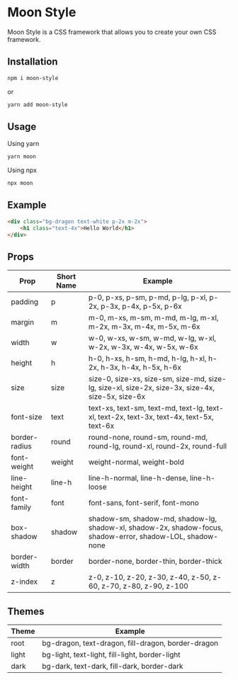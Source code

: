 <!-- 
root.ts
const root = {
  theme: "",
  changeTheme: (theme: string) => {
    root.theme && document.documentElement.classList.remove(root.theme);
    document.documentElement.classList.add(theme);
    root.theme = theme;
  },
};

export const changeTheme = (theme: string) => root.changeTheme(theme);
export const currentTheme = () => root.theme;


moon.ts
#!/usr/bin/env node
import { readFile } from "./owlFs.js";
import { Controller } from "./controller.js";
import { copyFileSync } from "fs";
const createMoon = async () => {
  const config = await readFile("./moon.config.json");
  await Controller.init(JSON.parse(config));
  await Controller.createStyles();
};
readFile("./moon.config.json")
  .then((res) => {
    createMoon();
  })
  .catch(async (err) => {
    await copyFileSync("node_modules/moon-style/dist/moon.config.default.json", "./moon.config.json");
    createMoon();
  });

utils.ts
// Themes
export const getThemes = (themes: { [key: string]: { [key: string]: string } }) => {
  const themeCalls = {};

  themes.root = {
    transparent: "transparent",
    current: "currentColor",
    none: "none",
    black: "#000000",
    white: "#ffffff",
    ...themes.root,
  };

  const themesEntries = Object.entries(themes);
  const _themes = themesEntries
    .map(([themeKey, themeValue]) => {
      const themeName = themeKey === "root" ? ":root" : `.${themeKey}`;
      return `${themeName} {--${Object.entries(themeValue)
        .map(([key, value]) => {
          themeCalls[key] = `${value}`;
          return `${key}:${value}`;
        })
        .join(";--")}}`;
    })
    .join("\n");

  const _themesValues = Object.entries(themeCalls)
    .map(([key, value]) => {
      return Object.entries(colorsKeys)
        .map(([cKey, cValue]) => {
          const className = `.${cKey}-${key} `;
          const classValue = `var(--${key})`;
          return `${className}{${cValue}:${classValue};}`;
        })
        .join(" ");
    })
    .join("\n");

  return `${_themes}\n\n${_themesValues}`;
};
const colorsKeys = {
  bg: "background-color",
  text: "color",
  fill: "fill",
  border: "border-color",
};

// Props
export const getPropsNames = (propName: string) => {
  return PropsByName[propName] ?? [{ name: (n) => `${n.replace("-", "")}`, css: (v) => `${propName}:${v}` }];
};

export const getDefaultName = (cssName: string) => {
  return (
    {
      padding: "p",
      margin: "m",
      width: "w",
      height: "h",
      color: "text",
      "background-color": "bg",
      "border-radius": "round",
      "border-width": "border",
      "border-color": "border",
      "box-shadow": "shadow",
      "font-size": "text",
      "line-height": "line-h",
      "letter-spacing": "spacing",
      "font-weight": "weight",
      "font-family": "font",
    }[cssName] ?? cssName
  );
};

const PropsByName = {
  padding: [
    { name: (n) => `${n.replace("-", "")}`, css: (v) => `padding:${v}` },
    { name: (n) => `${n}r`, css: (v) => `padding-right:${v}` },
    { name: (n) => `${n}l`, css: (v) => `padding-left:${v}` },
    { name: (n) => `${n}t`, css: (v) => `padding-top:${v}` },
    { name: (n) => `${n}b`, css: (v) => `padding-bottom:${v}` },
    { name: (n) => `${n}x`, css: (v) => `padding-inline:${v}` },
    { name: (n) => `${n}y`, css: (v) => `padding-block:${v}` },
  ],
  margin: [
    { name: (n) => `${n.replace("-", "")}`, css: (v) => `margin:${v}` },
    { name: (n) => `${n}r`, css: (v) => `margin-right:${v}` },
    { name: (n) => `${n}l`, css: (v) => `margin-left:${v}` },
    { name: (n) => `${n}t`, css: (v) => `margin-top:${v}` },
    { name: (n) => `${n}b`, css: (v) => `margin-bottom:${v}` },
    { name: (n) => `${n}x`, css: (v) => `margin-inline:${v}` },
    { name: (n) => `${n}y`, css: (v) => `margin-block:${v}` },
  ],
  width: [
    { name: (n) => n, css: (v) => `width:${v}` },
    { name: (n) => `min-${n}`, css: (v) => `min-width:${v}` },
    { name: (n) => `max-${n}`, css: (v) => `max-width:${v}` },
  ],
  height: [
    { name: (n) => n, css: (v) => `height:${v}` },
    { name: (n) => `min-${n}`, css: (v) => `min-height:${v}` },
    { name: (n) => `max-${n}`, css: (v) => `max-height:${v}` },
  ],
  size: [{ name: (n) => n, css: (v) => `height:${v};width:${v}` }],
  border: [
    { name: (n) => n.replace("-", ""), css: (v) => `border:${v}` },
    { name: (n) => `${n}-t`, css: (v) => `border-top:${v}` },
    { name: (n) => `${n}-r`, css: (v) => `border-right:${v}` },
    { name: (n) => `${n}-b`, css: (v) => `border-bottom:${v}` },
    { name: (n) => `${n}-l`, css: (v) => `border-left:${v}` },
    { name: (n) => `${n}-x`, css: (v) => `border-inline:${v}` },
    { name: (n) => `${n}-y`, css: (v) => `border-block:${v}` },
  ],
  "border-width": [
    { name: (n) => n.replace("-", ""), css: (v) => `border-width:${v}` },
    { name: (n) => `${n}-t`, css: (v) => `border-top-width:${v}` },
    { name: (n) => `${n}-r`, css: (v) => `border-right-width:${v}` },
    { name: (n) => `${n}-b`, css: (v) => `border-bottom-width:${v}` },
    { name: (n) => `${n}-l`, css: (v) => `border-left-width:${v}` },
    { name: (n) => `${n}-x`, css: (v) => `border-inline-width:${v}` },
    { name: (n) => `${n}-y`, css: (v) => `border-block-width:${v}` },
  ],
  "border-radius": [
    { name: (n) => n.replace("-", ""), css: (v) => `border-radius:${v}` },
    { name: (n) => `${n}-t`, css: (v) => `border-top-left-radius:${v};border-top-right-radius:${v}` },
    { name: (n) => `${n}-r`, css: (v) => `border-top-right-radius:${v};border-bottom-right-radius:${v}` },
    { name: (n) => `${n}-b`, css: (v) => `border-bottom-right-radius:${v};border-bottom-left-radius:${v}` },
    { name: (n) => `${n}-l`, css: (v) => `border-top-left-radius:${v};border-bottom-left-radius:${v}` },
    { name: (n) => `${n}-tl`, css: (v) => `border-top-left-radius:${v}` },
    { name: (n) => `${n}-tr`, css: (v) => `border-top-right-radius:${v}` },
    { name: (n) => `${n}-br`, css: (v) => `border-bottom-right-radius:${v}` },
    { name: (n) => `${n}-bl`, css: (v) => `border-bottom-left-radius:${v}` },
  ],
};

export const getStaticCss = () => `\n
.select-none {user-select:none;} .select-text {user-select:text;} .select-all {user-select:all;} .select-auto {user-select:auto;}
.fixed{position:fixed;} .absolute{position:absolute;} .relative{position:relative;} .sticky {position:-webkit-sticky;position:sticky;} .static{position:static;} .initial{position:initial;} .inherit{position:inherit;} .unset{position:unset;} 
.opacity-0{opacity:0;} .opacity-10{opacity:0.1;} .opacity-20{opacity:0.2;} .opacity-30{opacity:0.3;} .opacity-40{opacity:0.4;} .opacity-50{opacity:0.5;} .opacity-60{opacity:0.6;} .opacity-60{opacity:0.6;} .opacity-70{opacity:0.7;} .opacity-80{opacity:0.8;} .opacity-90{opacity:0.9;} .opacity-100{opacity:1;}
.overflow-auto{overflow:auto;}.overflow-scroll {overflow:scroll;}.overflow-hidden{overflow:hidden;}.overflow-visible{overflow:visible;}
.overflow-x-auto{overflow-x:auto;}.overflow-x-scroll {overflow-x:scroll;}.overflow-x-hidden{overflow-x:hidden;}.overflow-x-visible{overflow-x:visible;}
.overflow-y-auto{overflow-y:auto;}.overflow-y-scroll {overflow-y:scroll;}.overflow-y-hidden{overflow-y:hidden;}.overflow-y-visible{overflow-y:visible;}
.bg-transparent {background-color:transparent !important;} .bg-none {background-color:unset!important;} 
.text-transparent {color:transparent !important;} .text-none {color:unset!important;}
.fill-transparent {fill:transparent !important;} .fill-none {fill:unset!important;}
.m-auto {margin:auto;} .mt-auto {margin-top:auto;} .mb-auto {margin-bottom:auto;} .ml-auto {margin-left:auto;} .mr-auto {margin-right:auto;} .mx-auto {margin-left:auto; margin-right:auto;} .my-auto {margin-top:auto; margin-bottom:auto;}
.overflow-auto::-webkit-scrollbar {height:var(--scroller-size);width:var(--scroller-size)}
.overflow-auto::-webkit-scrollbar-thumb {border-radius:2px;background-color:var(--scroller-thumb);}
.overflow-auto::-webkit-scrollbar-track {background-color:var(--scroller-bg);border-radius:2px;}
.overflow-auto::-webkit-scrollbar-track {background-color:var(--scroller-bg);}
.hide-scroller::-webkit-scrollbar{display:none;}
.flex-grow {flex-grow:1;}
.flex,.row,.col,.wrap,.center{display:flex;}
.row,.row-center,.row-start,.row-end{flex-direction:row;}
.row-center,.center{align-items:center;}
.row-start{align-items:flex-start;}
.row-end{align-items:flex-end;}
.col,.col-center,.col-start,.col-end{flex-direction:column;}
.col-center,.center{justify-content:center;}
.col-start{justify-content:flex-start;}
.col-end{justify-content:flex-end;}
.wrap{ flex-wrap:wrap;}
.h-screen{height:100vh;}
.w-screen{width:100vw;}    
.w-fill{width:100%;} 
.h-fill{height:100%;}
.min-w-max{min-width:max-content;} 
.items-center {align-items:center;}
.items-start {align-items:flex-start;}
.items-end {align-items:flex-end;}
.justify-center {justify-content:center;}
.justify-start {justify-content:flex-start;}
.justify-end {justify-content:flex-end;}
.justify-between {justify-content:space-between;}
.justify-around {justify-content:space-around;}
.justify-evenly {justify-content:space-evenly;}
.self-start {align-self:flex-start;}
.self-center {align-self:center;}  
.self-end {align-self:flex-end;}
.self-stretch {align-self:stretch;}
.col-span-full{grid-column:1 / -1;}    
.col-span-1{grid-column:span 1 / span 1;}
.col-span-2{grid-column:span 2 / span 2;}
.col-span-3{grid-column:span 3 / span 3;}
.row-span-full {grid-row:1/-1;}
.row-span-1{grid-row:span 1 / span 1;}
.row-span-2{grid-row:span 2 / span 2;}
.row-span-3{grid-row:span 3 / span 3;}
.text-center{text-align:center;}
.text-left{text-align:left;}
.text-right{text-align:right;} 
.pointer{cursor:pointer;}
.cursor-default{cursor:default;}
.cursor-cursor{cursor:w-resize;}
.pointer-none{pointer-events:none;}
.pointer-auto{pointer-events:auto;}
.pointer-all{pointer-events:all;}
`;

create.ts 
import { Controller } from "./controller.js";
import { getDefaultName, getPropsNames, getStaticCss, getThemes } from "./utils.js";

let cssContent = "";
const variables: string[] = [];
let useStaticNumbers = false;
export const getMoonCss = async () => {
  const { themes, styles } = Controller.config;
  useStaticNumbers = Controller.config.useStaticNumbers ?? false;
  cssContent = "";

  cssContent += getThemes(themes);
  cssContent += getStaticCss();
  styles.forEach(setup);
  cssContent += `\n:root{\n${variables.join("\n")}\n}\n`;

  return cssContent;
};

const setup = ({ props, values, variableName }) => {
  if (!props || !Object.keys(props).length) {
    Object.entries(values).forEach(([valueKey, valueValue]) => {
      const _variableName = `--${variableName ? variableName + "-" : ""}${valueKey}`;
      variables.push(`${_variableName}:${valueValue};`);
    });
    return;
  }
  Object.entries(values).forEach(([valueKey, valueValue]) => {
    const _variableName = `--${variableName ? variableName + "-" : ""}${valueKey}`;
    variables.push(`${_variableName}:${valueValue};`);
    const valueName = useStaticNumbers ? valueValue : `var(${_variableName})`;
    Object.entries(props).forEach(([prop, shortN]) => {
      const extraProps = getPropsNames(prop);
      const _shortN = shortN ?? getDefaultName(prop);
      extraProps.forEach(({ name, css }) => {
        const _name = name(_shortN);
        const dash = _name && valueKey ? "-" : "";
        const className = `.${_name}${dash}${valueKey}`;
        const classValue = css(valueName);
        cssContent += `${className}{${classValue};}`;
      });
    });
    cssContent += `\n`;
  });
}; 

controller.ts 
import { getMoonCss } from "./create.js";
import { createFile, createFolder } from "./owlFs.js";

export const Controller = {
  createStyles: async () => {
    await createFolder(Controller.config.outputPath ?? "./src/styles", {
      moon: { name: "moon.css", content: await getMoonCss() },
    });
  },

  init: async (config) => {
    Controller.config = { ...Controller.config, ...config };
  },
  config: {
    themes: {
      root: {},
      light: {},
      dark: {},
    },
    styles: [
      {
        props: { padding: "p", margin: "m", gap: "gap", inset: "inset", top: "top", left: "left", right: "right", bottom: "bottom" },
        variableName: "spacing",
        values: {
          "0": "0",
          xs: "2px",
          sm: "4px",
          md: "8px",
          lg: "10px",
          xl: "12px",
          "2x": "16px",
          "3x": "20px",
          "4x": "26px",
          "5x": "32px",
          "6x": "40px",
        },
      },
    ],

    outputPath: "./src/styles",
    useStaticNumbers: false,
  },
};

moon.config.json
{
  "$schema": "./moon.config.schema.json",
  "styles": [
    {
      "props": { "padding": "p", "margin": "m", "gap": "gap", "inset": "inset", "top": "top", "left": "left", "right": "right", "bottom": "bottom" },
      "variableName": "spacing",
      "values": {
        "0": "0",
        "xs": "2px",
        "sm": "4px",
        "md": "8px",
        "lg": "10px",
        "xl": "12px",
        "2x": "16px",
        "3x": "20px",
        "4x": "26px",
        "5x": "32px",
        "6x": "40px"
      }
    },
    {
      "props": { "width": "w", "height": "h", "size": "size" },
      "variableName": "size",
      "values": {
        "0": "0",
        "xs": "20px",
        "sm": "40px",
        "md": "80px",
        "lg": "100px",
        "xl": "120px",
        "2x": "160px",
        "3x": "200px",
        "4x": "260px",
        "5x": "320px",
        "6x": "400px"
      }
    },
    {
      "props": { "font-size": "text" },
      "variableName": "text",
      "values": {
        "xs": "0.75rem",
        "sm": "0.875rem",
        "md": "1rem",
        "lg": "1.125rem",
        "xl": "1.25rem",
        "2x": "1.5rem",
        "3x": "1.875rem",
        "4x": "2.25rem",
        "5x": "3rem",
        "6x": "4rem"
      }
    },
    {
      "props": { "border-radius": "round" },
      "variableName": "round",
      "values": {
        "none": "0px",
        "sm": "4px",
        "md": "8px",
        "lg": "16px",
        "xl": "24px",
        "2x": "32px",
        "full": "999px"
      }
    },
    {
      "props": { "font-weight": "weight" },
      "variableName": "weight",
      "values": {
        "normal": 400,
        "bold": 700
      }
    },
    {
      "props": { "line-height": "line-h" },
      "variableName": "line-h",
      "values": {
        "normal": 1.5,
        "dense": 1.25,
        "loose": 2
      }
    },
    {
      "props": { "font-family": "font" },
      "variableName": "font",
      "values": {
        "sans": "-apple-system, BlinkMacSystemFont, \"Segoe UI\", Roboto, Helvetica, Arial, sans-serif, \"Apple Color Emoji\", \"Segoe UI Emoji\", \"Segoe UI Symbol\"",
        "serif": "Georgia, Cambria, \"Times New Roman\", Times, serif",
        "mono": "Menlo, Monaco, Consolas, \"Liberation Mono\", \"Courier New\", monospace"
      }
    },
    {
      "props": { "box-shadow": "shadow" },
      "variableName": "shadow",
      "values": {
        "sm": "0 1px 2px 0 rgba(0, 0, 0, 0.05)",
        "md": "0 2px 4px 0 rgba(0, 0, 0, 0.05)",
        "lg": "0 4px 8px 0 rgba(0, 0, 0, 0.05)",
        "xl": "0 8px 16px 0 rgba(0, 0, 0, 0.05)",
        "2x": "0 16px 24px 0 rgba(0, 0, 0, 0.05)",
        "focus": "0px 0px 6px rgba(32, 211, 238,0.5)",
        "error": "0px 0px 6px rgba(231, 53, 60,0.5)",
        "LOL": "0px 0px 6px rgba(231, 53, 60,1)",
        "none": "none"
      }
    },
    {
      "props": { "border-width": "border" },
      "variableName": "border",
      "values": {
        "none": "0px",
        "thin": "1px",
        "thick": "20px"
      }
    },
    {
      "props": { "z-index": "z" },
      "variableName": "z",
      "values": {
        "0": "0",
        "10": "1",
        "20": "2",
        "30": "3",
        "40": "4",
        "50": "5",
        "60": "6",
        "70": "7",
        "80": "8",
        "90": "9",
        "100": "10"
      }
    }
  ],

  "themes": {
    "root": {
      "dragon": "#b5e8b8",
      "flamingo": "#f29bb9",
      "fox": "#d69e58",
      "red": "#dd3643",
      "purple": "#a855f7",
      "wolf": "#b2a47b",
      "red-1": "#f29bb9",
      "jellyfish": "#8a41e4",
      "lion": "#b59675",
      "fire": "#e9b11f",
      "lavender": "#e4b1e4",
      "tiger": "#8d3c09",
      "cyan": "#63cfc9",
      "blue": "#40acdc",
      "cyan-1": "#84d7e2",
      "green": "#56e181",
      "cyan-2": "#a0e8cc",
      "green-1": "#a5eb78",
      "penguin": "#1fd1ec",
      "orange": "#ffa44e",
      "light-gray": "#9ca3af",
      "gray": "#4b5563",
      "frog": "#bada55",
      "nice": "#83d6e1",
      "nice-2": "#a3e4cb",

      "scroller-size": "8px",
      "scroller-thumb": "#2d303eaa",
      "scroller-bg": "#c4c4c755"
    },
    "light": {
      "prim": "#FFFFFF",
      "throne": "#f6f6f6",
      "lord": "#FBFBFB",
      "prince": "#f6f6f6",
      "king": "#f6f6f6",
      "owl": "#1f1d2b",
      "shark": "#c4c4c7",
      "dolphin": "#c3c3c6",
      "goat": "#c4c4c7",
      "whale": "#bebec1",
      "main": "#fbfbfb",
      "highlight": "#FFFFFF22",
      "tester": "#f0f"
    },
    "dark": {
      "prim": "#2d303e",
      "throne": "#404453",
      "lord": "#292a39",
      "prince": "#393c4a",
      "king": "#3b3e4c",
      "owl": "#ffffff",
      "shark": "#c4c4c7",
      "dolphin": "#6c6e78",
      "goat": "#9e9fa6",
      "whale": "#767982",
      "main": "#1f1d2b",
      "highlight": "#d303e222",
      "tester": "#00f"
    }
  },
  "useStaticNumbers": false,
  "outputPath": "./styles"
} -->

# Moon Style
Moon Style is a CSS framework that allows you to create your own CSS framework.

## Installation
```bash
npm i moon-style
```
or
```bash 
yarn add moon-style
```
<!-- the user run it by run this script yarn moon thats well get moon.config.json file and generate the moon.css to the given dir by default is styles/moon.css -->

## Usage
Using yarn 
```bash
yarn moon
```
Using npx
```bash
npx moon
```

<!-- explane how moon.config.json works and how to edit it -->

## Example
```html
<div class="bg-dragon text-white p-2x m-2x">
    <h1 class="text-4x">Hello World</h1>
</div>
```

<!-- explane how to edit moon.config.json and what the is the props of it-->







## Props
| Prop | Short Name | Example |
| --- | --- | --- |
| padding | p | p-0, p-xs, p-sm, p-md, p-lg, p-xl, p-2x, p-3x, p-4x, p-5x, p-6x |
| margin | m | m-0, m-xs, m-sm, m-md, m-lg, m-xl, m-2x, m-3x, m-4x, m-5x, m-6x |
| width | w | w-0, w-xs, w-sm, w-md, w-lg, w-xl, w-2x, w-3x, w-4x, w-5x, w-6x |
| height | h | h-0, h-xs, h-sm, h-md, h-lg, h-xl, h-2x, h-3x, h-4x, h-5x, h-6x |
| size | size | size-0, size-xs, size-sm, size-md, size-lg, size-xl, size-2x, size-3x, size-4x, size-5x, size-6x |
| font-size | text | text-xs, text-sm, text-md, text-lg, text-xl, text-2x, text-3x, text-4x, text-5x, text-6x |
| border-radius | round | round-none, round-sm, round-md, round-lg, round-xl, round-2x, round-full |
| font-weight | weight | weight-normal, weight-bold |
| line-height | line-h | line-h-normal, line-h-dense, line-h-loose |
| font-family | font | font-sans, font-serif, font-mono |
| box-shadow | shadow | shadow-sm, shadow-md, shadow-lg, shadow-xl, shadow-2x, shadow-focus, shadow-error, shadow-LOL, shadow-none |
| border-width | border | border-none, border-thin, border-thick |
| z-index | z | z-0, z-10, z-20, z-30, z-40, z-50, z-60, z-70, z-80, z-90, z-100 |

## Themes
| Theme | Example |
| --- | --- |
| root | bg-dragon, text-dragon, fill-dragon, border-dragon |
| light | bg-light, text-light, fill-light, border-light |
| dark | bg-dark, text-dark, fill-dark, border-dark |


